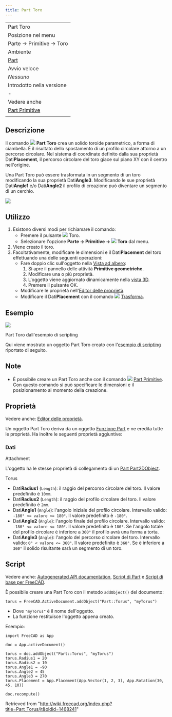 ```yaml
---
title: Part Toro
---
```

|  |
| --- |
| Part Toro |
| Posizione nel menu |
| Parte → Primitive → Toro |
| Ambiente |
| [Part](/Part_Workbench/it "Part Workbench/it") |
| Avvio veloce |
| *Nessuno* |
| Introdotto nella versione |
| - |
| Vedere anche |
| [Part Primitive](/Part_Primitives/it "Part Primitives/it") |
|  |

## Descrizione

Il comando ![](/images/Part_Torus.svg) **Part Toro** crea un solido toroide parametrico, a forma di ciambella. È il risultato dello spostamento di un profilo circolare attorno a un percorso circolare. Nel sistema di coordinate definito dalla sua proprietà Dati**Placement**, il percorso circolare del toro giace sul piano XY con il centro nell'origine.

Una Part Toro può essere trasformata in un segmento di un toro modificando la sua proprietà Dati**Angle3**. Modificando le sue proprietà Dati**Angle1** e/o Dati**Angle2** il profilo di creazione può diventare un segmento di un cerchio.

![](/images/Part_Torus_Example.png)

## Utilizzo

1. Esistono diversi modi per richiamare il comando:
   * Premere il pulsante ![](/images/Part_Torus.svg) Toro.
   * Selezionare l'opzione **Parte → Primitive → ![](/images/Part_Torus.svg) Toro** dal menu.
2. Viene creato il toro.
3. Facoltativamente, modificare le dimensioni e il Dati**Placement** del toro effettuando una delle seguenti operazioni:
   * Fare doppio clic sull'oggetto nella [Vista ad albero](/Tree_view/it "Tree view/it"):
     1. Si apre il pannello delle attività **Primitive geometriche**.
     2. Modificare una o più proprietà.
     3. L'oggetto viene aggiornato dinamicamente nella [vista 3D](/3D_view/it "3D view/it").
     4. Premere il pulsante OK.
   * Modificare le proprietà nell'[Editor delle proprietà](/Property_editor "Property editor").
   * Modificare il Dati**Placement** con il comando ![](/images/Std_TransformManip.svg) [Trasforma](/Std_TransformManip/it "Std TransformManip/it").

## Esempio

![](/images/Part_Torus_Scripting_Example.png)

Part Toro dall'esempio di scripting

Qui viene mostrato un oggetto Part Toro creato con l'[esempio di scripting](#Script) riportato di seguito.

## Note

* È possibile creare un Part Toro anche con il comando ![](/images/Part_Primitives.svg) [Part Primitive](/Part_Primitives/it "Part Primitives/it"). Con questo comando si può specificare le dimensioni e il posizionamento al momento della creazione.

## Proprietà

Vedere anche: [Editor delle proprietà](/Property_editor/it "Property editor/it").

Un oggetto Part Toro deriva da un oggetto [Funzione Part](/Part_Feature/it "Part Feature/it") e ne eredita tutte le proprietà. Ha inoltre le seguenti proprietà aggiuntive:

### Dati

Attachment

L'oggetto ha le stesse proprietà di collegamento di un [Part Part2DObject](/Part_Part2DObject/it#Dati "Part Part2DObject/it").

Torus

* Dati**Radius1** (`Length`): il raggio del percorso circolare del toro. Il valore predefinito è `10mm`.
* Dati**Radius2** (`Length`): il raggio del profilo circolare del toro. Il valore predefinito è `2mm`.
* Dati**Angle1** (`Angle`): l'angolo iniziale del profilo circolare. Intervallo valido: `-180° <= valore <= 180°`. Il valore predefinito è `-180°`.
* Dati**Angle2** (`Angle`): l'angolo finale del profilo circolare. Intervallo valido: `-180° <= valore <= 180°`. Il valore predefinito è `180°`. Se l'angolo totale del profilo circolare è inferiore a `360°` il profilo avrà una forma a torta.
* Dati**Angle3** (`Angle`): l'angolo del percorso circolare del toro. Intervallo valido: `0° < valore <= 360°`. Il valore predefinito è `360°`. Se è inferiore a `360°` il solido risultante sarà un segmento di un toro.

## Script

Vedere anche: [Autogenerated API documentation](https://freecad.github.io/SourceDoc/), [Script di Part](/Part_scripting/it "Part scripting/it") e [Script di base per FreeCAD](/FreeCAD_Scripting_Basics/it "FreeCAD Scripting Basics/it").

È possibile creare una Part Toro con il metodo `addObject()` del documento:

```
torus = FreeCAD.ActiveDocument.addObject("Part::Torus", "myTorus")

```

* Dove `"myTorus"` è il nome dell'oggetto.
* La funzione restituisce l'oggetto appena creato.

Esempio:

```
import FreeCAD as App

doc = App.activeDocument()

torus = doc.addObject("Part::Torus", "myTorus")
torus.Radius1 = 20
torus.Radius2 = 10
torus.Angle1 = -90
torus.Angle2 = 45
torus.Angle3 = 270
torus.Placement = App.Placement(App.Vector(1, 2, 3), App.Rotation(30, 45, 10))

doc.recompute()

```

Retrieved from "<http://wiki.freecad.org/index.php?title=Part_Torus/it&oldid=1468241>"